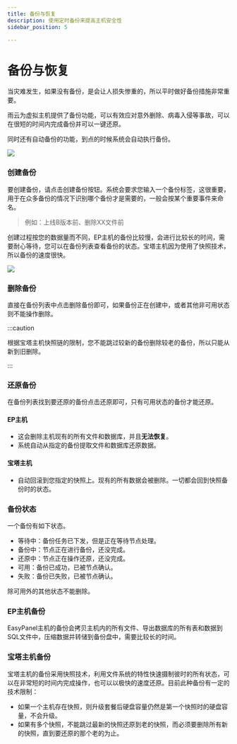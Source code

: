 ```yaml
---
title: 备份与恢复
description: 使用定时备份来提高主机安全性
sidebar_position: 5

---
```



# 备份与恢复

当灾难发生，如果没有备份，是会让人损失惨重的，所以平时做好备份措施非常重要。

雨云为虚拟主机提供了备份功能，可以有效应对意外删除、病毒入侵等事故，可以在很短的时间内完成备份并可以一键还原。

同时还有自动备份的功能，到点的时候系统会自动执行备份。

![](https://cn-sy1.rains3.com/rainyun-assets/pic/2023/12/20231211102817_086e278946db084081ebe4bbdf622980.png)

### 创建备份

要创建备份，请点击创建备份按钮。系统会要求您输入一个备份标签，这很重要，用于在众多备份的情况下识别哪个备份才是需要的，一般会按某个重要事件来命名。

> 例如：上线B版本前、删除XX文件前

创建过程按您的数据量而不同，EP主机的备份比较慢，会进行比较长的时间，需要耐心等待，您可以在备份列表查看备份的状态。宝塔主机因为使用了快照技术，所以备份的速度很快。

![](https://cn-sy1.rains3.com/rainyun-assets/pic/2023/12/20231211102817_ac3f8a6be2013baced0da0f96dae971f.png)

### 删除备份

直接在备份列表中点击删除备份即可，如果备份正在创建中，或者其他非可用状态则不能操作删除。

:::caution

根据宝塔主机快照链的限制，您不能跳过较新的备份删除较老的备份，所以只能从新到旧删除。

:::



### 还原备份

在备份列表找到要还原的备份点击还原即可，只有可用状态的备份才能还原。

#### EP主机

+ 这会删除主机现有的所有文件和数据库，并且**无法恢复**。
+ 系统自动从指定的备份提取文件和数据库还原数据。

#### 宝塔主机

+ 自动回滚到您指定的快照上。现有的所有数据会被删除。一切都会回到快照备份时的状态。



### 备份状态

一个备份有如下状态。

+ 等待中：备份任务已下发，但是正在等待节点处理。
+ 备份中：节点正在进行备份，还没完成。
+ 还原中：节点正在操作还原，还没完成。
+ 可用：备份已成功，已被节点确认。
+ 失败：备份已失败，已被节点确认。

除可用外的其他状态不能删除。



### EP主机备份

EasyPanel主机的备份会拷贝主机内的所有文件、导出数据库的所有表和数据到SQL文件中，压缩数据并转储到备份盘中，需要比较长的时间。



### 宝塔主机备份

宝塔主机的备份采用快照技术，利用文件系统的特性快速摄制彼时的所有状态，可以在非常短的时间内完成操作，也可以以极快的速度还原。目前此种备份有一定的技术限制：

- 如果一个主机存在快照，则升级套餐后硬盘容量仍然是第一个快照时的硬盘容量，不会升级。
- 如果有多个快照，不能跳过最新的快照还原到老的快照，而必须要删除所有新的快照，直到要还原的那个老的为止。